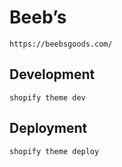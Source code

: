 # Beeb’s

`https://beebsgoods.com/`

## Development

```
shopify theme dev
```

## Deployment

```
shopify theme deploy
```
